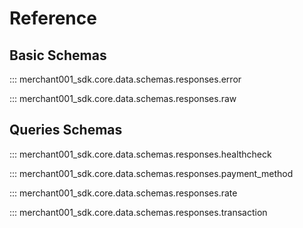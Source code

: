 # Reference

## Basic Schemas

::: merchant001_sdk.core.data.schemas.responses.error

::: merchant001_sdk.core.data.schemas.responses.raw

## Queries Schemas

::: merchant001_sdk.core.data.schemas.responses.healthcheck

::: merchant001_sdk.core.data.schemas.responses.payment_method

::: merchant001_sdk.core.data.schemas.responses.rate

::: merchant001_sdk.core.data.schemas.responses.transaction
